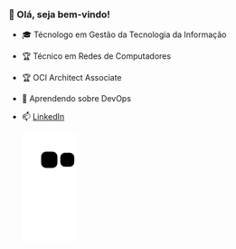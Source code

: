 ### 👋 Olá, seja bem-vindo!

- 🎓 Técnologo em Gestão da Tecnologia da Informação
- 🏆 Técnico em Redes de Computadores
- 🏆 OCI Architect Associate
- 💬 Aprendendo sobre DevOps
- 📫 <a href="https://www.linkedin.com/in/anthonysza/"> LinkedIn</a> 

    ![Snake animation](https://github.com/luihkiin/luihkiin/blob/output/github-contribution-grid-snake.svg)
